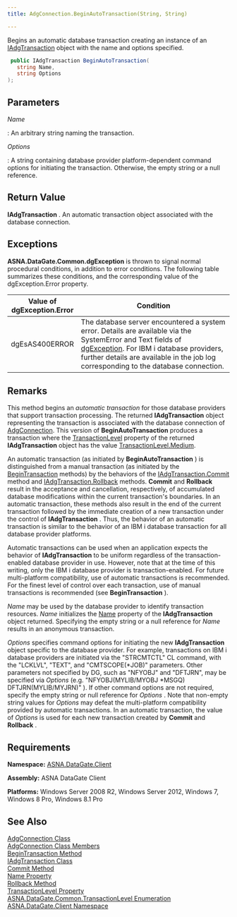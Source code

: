 ```yaml
---
title: AdgConnection.BeginAutoTransaction(String, String)

---
```


Begins an automatic database transaction creating an instance of an [IAdgTransaction](iadg-transaction-class.html) object with the name and options specified.

```cs
 public IAdgTransaction BeginAutoTransaction(
   string Name,
   string Options
);
```


## Parameters



 *Name* 

: An arbitrary string naming the transaction. 

 *Options* 

: A string containing database provider platform-dependent command options for 
								initiating the transaction. Otherwise, the empty string or a null reference.
							


## Return Value

**IAdgTransaction** . An automatic transaction object associated with the database connection.
## Exceptions

**ASNA.DataGate.Common.dgException** is thrown to signal normal procedural conditions, in addition to error conditions. The following table summarizes these conditions, and the corresponding value of the dgException.Error property.


| Value of 							<br /> 							dgException.Error | Condition |
| ---- | ---- |
| dgEsAS400ERROR | The database server encountered a system error. Details are available via the SystemError and Text fields of [dgException](dgexception-class.html). For IBM i database providers, further details are available in the job log corresponding to the database connection. |



## Remarks

This method begins an *automatic transaction* for those database providers that support transaction processing. The returned **IAdgTransaction** object representing the transaction is associated with the database connection of [AdgConnection](adg-connection-class.html). This version of **BeginAutoTransaction** produces a transaction where the [ TransactionLevel](iadg-transaction-class-transaction-level-property.html) property of the returned **IAdgTransaction** object has the value [TransactionLevel.Medium](transaction-level-enumeration.html).

An automatic transaction (as initiated by **BeginAutoTransaction** ) is distinguished from a manual transaction (as initiated by the [ BeginTransaction](adg-connection-class-begin-transaction-method-main.html) methods) by the behaviors of the [ IAdgTransaction.Commit](iadg-transaction-class-commit-methods.html) method and [ IAdgTransaction.Rollback](iadg-transaction-class-rollback-method.html) methods. **Commit** and **Rollback** result in the acceptance and cancellation, respectively, of accumulated database modifications within the current transaction's boundaries. In an automatic transaction, these methods also result in the end of the current transaction followed by the immediate creation of a new transaction under the control of **IAdgTransaction** . Thus, the behavior of an automatic transaction is similar to the behavior of an IBM i database transaction for all database provider platforms. 

Automatic transactions can be used when an application expects the behavior of **IAdgTransaction** to be uniform regardless of the transaction-enabled database provider in use. However, note that at the time of this writing, only the IBM i database provider is transaction-enabled. For future multi-platform compatibility, use of automatic transactions is recommended. For the finest level of control over each transaction, use of manual transactions is recommended (see **BeginTransaction** ).

*Name* may be used by the database provider to identify transaction resources. *Name* initializes the [ Name](iadg-transaction-class-name-property.html) property of the **IAdgTransaction** object returned. Specifying the empty string or a null reference for *Name* results in an anonymous transaction.

*Options* specifies command options for initiating the new **IAdgTransaction** object specific to the database provider. For example, transactions on IBM i database providers are initiated via the "STRCMTCTL" CL command, with the "LCKLVL", "TEXT", and "CMTSCOPE(*JOB)" parameters. Other parameters not specified by DG, such as "NFYOBJ" and "DFTJRN", may be specified via *Options* (e.g. "NFYOBJ(MYLIB/MYOBJ *MSGQ) DFTJRN(MYLIB/MYJRN)" ). If other command options are not required, specify the empty string or null reference for *Options* . Note that non-empty string values for *Options* may defeat the multi-platform compatibility provided by automatic transactions. In an automatic transaction, the value of *Options* is used for each new transaction created by **Commit** and **Rollback** .
## Requirements

<span> **Namespace:** [ASNA.DataGate.Client](datagate-client-namespace.html) </span> 

<span> **Assembly:** ASNA DataGate Client</span> 

<span> **Platforms:** Windows Server 2008 R2, Windows Server 2012, Windows 7, Windows 8 Pro, Windows 8.1 Pro</span> 
## See Also


[AdgConnection Class](adg-connection-class.html)
      <br />
[AdgConnection Class Members](adg-connection-members.html)
      <br />
      [BeginTransaction 
					Method](adg-connection-class-begin-transaction-method-main.html)
      <br />
[IAdgTransaction Class](iadg-transaction-class.html)
      <br />
[Commit Method](iadg-transaction-class-commit-methods.html)
      <br />
[Name Property](iadg-transaction-class-name-property.html)
      <br />
[Rollback Method](iadg-transaction-class-rollback-method.html)
      <br />
      [TransactionLevel 
					Property](iadg-transaction-class-transaction-level-property.html)
      <br />
      [ASNA.DataGate.Common.TransactionLevel 
					Enumeration](transaction-level-enumeration.html)
      <br />
[ASNA.DataGate.Client Namespace](datagate-client-namespace.html)

